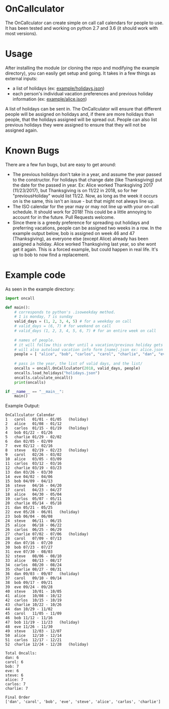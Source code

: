 # OnCallculator
The OnCallculator can create simple on call call calendars for people to use. It has been tested and working on python 2.7 and 3.6 (it should work with most versions).

# Usage
After installing the module (or cloning the repo and modifying the example directory), you can easily get setup and going. It takes in a few things as external inputs:

 * a list of holidays (ex: [example/holidays.json](example/holidays.json))
 * each person's individual vacation preferences and previous holiday information (ex: [example/alice.json](example/alice.json))

A list of holidays can be sent in. The OnCallculator will ensure that different people will be assigned on holidays and, if there are more holidays than people, that the holidays assigned will be spread out. People can also list previous holidays they were assigned to ensure that they will not be assigned again.

# Known Bugs
There are a few fun bugs, but are easy to get around:
 * The previous holidays don't take in a year, and assume the year passed to the constructor. For holidays that change date (like Thanksgiving) put the date for the passed in year. Ex: Alice worked Thanksgiving 2017 (11/23/2017), but Thanksgiving is on 11/22 in 2018, so for her "previousHoliday" would list 11/22. Now, as long as the week it occurs on is the same, this isn't an issue - but that might not always line up.
 * The ISO calendar for the year may or may not line up with your on-call schedule. It should work for 2018! This could be a little annoying to account for in the future. Pull Requests welcome.
 * Since there is a greedy preference for spreading out holidays and preferring vacations, people can be assigned two weeks in a row. In the example output below, bob is assigned on week 46 and 47 (Thanksgiving), as everyone else (except Alice) already has been assigned a holiday. Alice worked Thanksgiving last year, so she wont get it again. This is a forced example, but could happen in real life. It's up to bob to now find a replacement.

# Example code
As seen in the example directory:

``` python
import oncall

def main():
    # corresponds to python's .isoweekday method.
    # 1 is monday, 7 is sunday
    valid_days = (1, 2, 3, 4, 5) # for a weekday on call
    # valid_days = (6, 7) # for weekend on call
    # valid_days (1, 2, 3, 4, 5, 6, 7) # for an entire week on call
    
    # names of people.
    # it will follow this order until a vacation/previous holiday gets in the way
    # will also autoload vacation info form [name].json ex: alice.json
    people = [ "alice", "bob", "carlos", "carol", "charlie", "dan", "eve", "steve" ]
    
    # pass in the year, the list of valid days, and the list/
    oncalls = oncall.OnCallculator(2018, valid_days, people)
    oncalls.load_holidays("holidays.json")
    oncalls.calculate_oncall()
    print(oncalls)

if __name__ == "__main__":
    main()
```

Example Output:
```
OnCallculator Calendar
1   carol   01/01 - 01/05   (holiday)
2   alice   01/08 - 01/12
3   carlos  01/15 - 01/19   (holiday)
4   bob 01/22 - 01/26
5   charlie 01/29 - 02/02
6   dan 02/05 - 02/09
7   eve 02/12 - 02/16
8   steve   02/19 - 02/23   (holiday)
9   carol   02/26 - 03/02
10  alice   03/05 - 03/09
11  carlos  03/12 - 03/16
12  charlie 03/19 - 03/23
13  dan 03/26 - 03/30
14  eve 04/02 - 04/06
15  bob 04/09 - 04/13
16  steve   04/16 - 04/20
17  carol   04/23 - 04/27
18  alice   04/30 - 05/04
19  carlos  05/07 - 05/11
20  charlie 05/14 - 05/18
21  dan 05/21 - 05/25
22  eve 05/28 - 06/01   (holiday)
23  bob 06/04 - 06/08
24  steve   06/11 - 06/15
25  alice   06/18 - 06/22
26  carlos  06/25 - 06/29
27  charlie 07/02 - 07/06   (holiday)
28  carol   07/09 - 07/13
29  dan 07/16 - 07/20
30  bob 07/23 - 07/27
31  eve 07/30 - 08/03
32  steve   08/06 - 08/10
33  alice   08/13 - 08/17
34  carlos  08/20 - 08/24
35  charlie 08/27 - 08/31
36  dan 09/03 - 09/07   (holiday)
37  carol   09/10 - 09/14
38  bob 09/17 - 09/21
39  eve 09/24 - 09/28
40  steve   10/01 - 10/05
41  alice   10/08 - 10/12
42  carlos  10/15 - 10/19
43  charlie 10/22 - 10/26
44  dan 10/29 - 11/02
45  carol   11/05 - 11/09
46  bob 11/12 - 11/16
47  bob 11/19 - 11/23   (holiday)
48  eve 11/26 - 11/30
49  steve   12/03 - 12/07
50  alice   12/10 - 12/14
51  carlos  12/17 - 12/21
52  charlie 12/24 - 12/28   (holiday)

Total Oncalls:
dan: 6
carol: 6
bob: 7
eve: 6
steve: 6
alice: 7
carlos: 7
charlie: 7

Final Order
['dan', 'carol', 'bob', 'eve', 'steve', 'alice', 'carlos', 'charlie']
```
